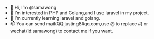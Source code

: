 - 👋 Hi, I’m @samawong
- 👀 I’m interested in PHP and Golang,and I use laravel in my project.
- 🌱 I’m currently learning laravel and golang.
- 📫 You can send mail(QQ:justing8#qq.com,use @ to replace #) or wechat(id:samawong) to contact me if you want.


